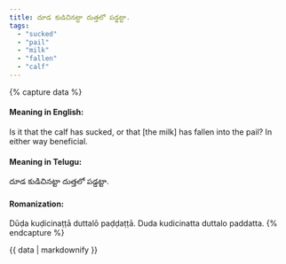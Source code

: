 ```yaml
---
title: దూడ కుడిచినట్టా దుత్తలో పడ్డట్టా.
tags:
  - "sucked"
  - "pail"
  - "milk"
  - "fallen"
  - "calf"
---
```


{% capture data %}
#### Meaning in English:
Is it that the calf has sucked, or that [the milk] has fallen into the pail?
In either way beneficial.

#### Meaning in Telugu:
దూడ కుడిచినట్టా దుత్తలో పడ్డట్టా.

#### Romanization:
Dūḍa kuḍicinaṭṭā duttalō paḍḍaṭṭā.
Duda kudicinatta duttalo paddatta.
{% endcapture %}

{{ data | markdownify }}

